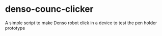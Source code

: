 # denso-counc-clicker
A simple script to make Denso robot click in a device to test the pen holder prototype
